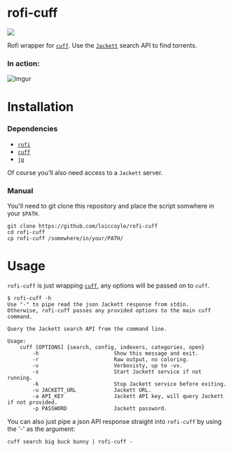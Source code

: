 # rofi-cuff
<a href="./LICENSE.md"><img src="https://img.shields.io/badge/license-MIT-blue.svg"></a>

Rofi wrapper for [`cuff`](https://github.com/loiccoyle/cuff). Use the [`Jackett`](https://github.com/jackett/jackett) search API to find torrents.

### In action:

![Imgur](https://imgur.com/xgzsq1v.gif)

# Installation

### Dependencies

* [`rofi`](https://github.com/davatorium/rofi)
* [`cuff`](https://github.com/loiccoyle/cuff)
* [`jq`](https://github.com/stedolan/jq)

Of course you'll also need access to a `Jackett` server.

### Manual

You'll need to git clone this repository and place the script somwhere in your `$PATH`.
```
git clone https://github.com/loiccoyle/rofi-cuff
cd rofi-cuff
cp rofi-cuff /somewhere/in/your/PATH/
```

# Usage

`rofi-cuff` is just wrapping [`cuff`](https://github.com/loiccoyle/cuff), any options will be passed on to `cuff`.

```
$ rofi-cuff -h
Use "-" to pipe read the json Jackett response from stdin.
Otherwise, rofi-cuff passes any provided options to the main cuff command.

Query the Jackett search API from the command line.

Usage:
    cuff [OPTIONS] {search, config, indexers, categories, open}
        -h                        Show this message and exit.
        -r                        Raw output, no coloring.
        -v                        Verbosisty, up to -vv.
        -s                        Start Jackett service if not running.
        -k                        Stop Jackett service before exiting.
        -u JACKETT_URL            Jackett URL.
        -a API_KEY                Jackett API key, will query Jackett if not provided.
        -p PASSWORD               Jackett password.
```
You can also just pipe a json API response straight into `rofi-cuff` by using the '-' as the argument:
```
cuff search big buck bunny | rofi-cuff -
```
